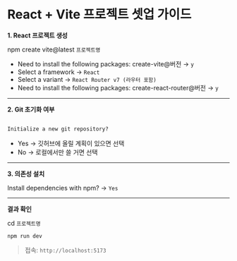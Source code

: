 # React + Vite 프로젝트 셋업 가이드

**1. React 프로젝트 생성**

npm create vite@latest `프로젝트명`

- Need to install the following packages: create-vite@버전 → `y`
- Select a framework → `React`
- Select a variant → `React Router v7 (라우터 포함)`
- Need to install the following packages: create-react-router@버전 → `y`

---

**2. Git 초기화 여부**

```cmd

Initialize a new git repository?

```
- Yes → 깃허브에 올릴 계획이 있으면 선택
- No → 로컬에서만 쓸 거면 선택

---

**3. 의존성 설치**

Install dependencies with npm? → `Yes`

---

**결과 확인**

cd `프로젝트명`

`npm run dev`

> 접속: `http://localhost:5173`

```

